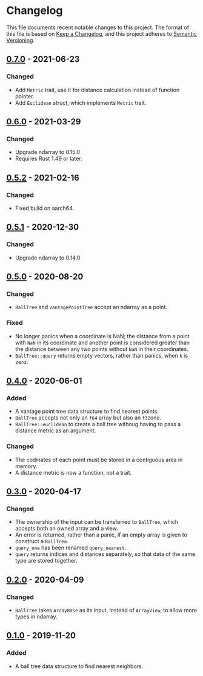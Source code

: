 # Changelog

This file documents recent notable changes to this project. The format of this
file is based on [Keep a Changelog](https://keepachangelog.com/en/1.0.0/), and
this project adheres to [Semantic
Versioning](https://semver.org/spec/v2.0.0.html).

## [0.7.0] - 2021-06-23

### Changed

- Add `Metric` trait, use it for distance calculation instead of function pointer.
- Add `Euclidean` struct, which implements `Metric` trait.

## [0.6.0] - 2021-03-29

### Changed

- Upgrade ndarray to 0.15.0
- Requires Rust 1.49 or later.

## [0.5.2] - 2021-02-16

### Changed

- Fixed build on aarch64.

## [0.5.1] - 2020-12-30

### Changed

- Upgrade ndarray to 0.14.0

## [0.5.0] - 2020-08-20

### Changed

- `BallTree` and `VantagePointTree` accept an ndarray as a point.

### Fixed

- No longer panics when a coordinate is NaN; the distance from a point with
  `NaN` in its coordinate and another point is considered greater than the
  distance between any two points without `NaN` in their coordinates.
- `BallTree::query` returns empty vectors, rather than panics, when `k` is zero.

## [0.4.0] - 2020-06-01

### Added

- A vantage point tree data structure to find nearest points.
- `BallTree` accepts not only an `f64` array but also an `f32`one.
- `BallTree::euclidean` to create a ball tree withoug having to pass a distance
  metric as an argument.

### Changed

- The codinates of each point must be stored in a contiguous area in memory.
- A distance metric is now a function, not a trait.

## [0.3.0] - 2020-04-17

### Changed

- The ownership of the input can be transferred to `BallTree`, which accepts
  both an owned array and a view.
- An error is returned, rather than a panic, if an empty array is given to
  construct a `BallTree`.
- `query_one` has been renamed `query_nearest`.
- `query` returns indices and distances separately, so that data of the same
  type are stored together.

## [0.2.0] - 2020-04-09

### Changed

- `BallTree` takes `ArrayBase` as its input, instead of `ArrayView`, to allow
  more types in ndarray.

## [0.1.0] - 2019-11-20

### Added

- A ball tree data structure to find nearest neighbors.

[0.7.0]: https://github.com/petabi/petal-neighbors/compare/0.6.0...0.7.0
[0.6.0]: https://github.com/petabi/petal-neighbors/compare/0.5.2...0.6.0
[0.5.2]: https://github.com/petabi/petal-neighbors/compare/0.5.0...0.5.2
[0.5.1]: https://github.com/petabi/petal-neighbors/compare/0.5.0...0.5.1
[0.5.0]: https://github.com/petabi/petal-neighbors/compare/0.4.0...0.5.0
[0.4.0]: https://github.com/petabi/petal-neighbors/compare/0.3.0...0.4.0
[0.3.0]: https://github.com/petabi/petal-neighbors/compare/0.2.0...0.3.0
[0.2.0]: https://github.com/petabi/petal-neighbors/compare/0.1.0...0.2.0
[0.1.0]: https://github.com/petabi/petal-neighbors/tree/0.1.0
